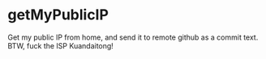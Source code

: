 getMyPublicIP    
=============

Get my public IP from home, and send it to remote github as a commit text. BTW, fuck the ISP Kuandaitong!

